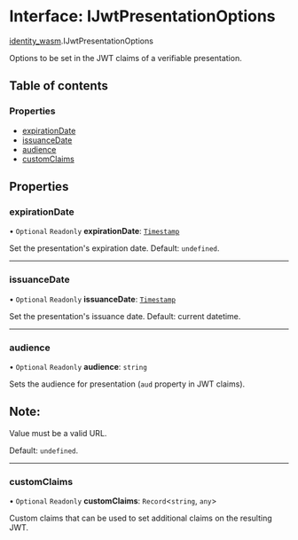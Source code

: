 # Interface: IJwtPresentationOptions

[identity\_wasm](../modules/identity_wasm.md).IJwtPresentationOptions

Options to be set in the JWT claims of a verifiable presentation.

## Table of contents

### Properties

- [expirationDate](identity_wasm.IJwtPresentationOptions.md#expirationdate)
- [issuanceDate](identity_wasm.IJwtPresentationOptions.md#issuancedate)
- [audience](identity_wasm.IJwtPresentationOptions.md#audience)
- [customClaims](identity_wasm.IJwtPresentationOptions.md#customclaims)

## Properties

### expirationDate

• `Optional` `Readonly` **expirationDate**: [`Timestamp`](../classes/identity_wasm.Timestamp.md)

Set the presentation's expiration date.
Default: `undefined`.

___

### issuanceDate

• `Optional` `Readonly` **issuanceDate**: [`Timestamp`](../classes/identity_wasm.Timestamp.md)

Set the presentation's issuance date.
Default: current datetime.

___

### audience

• `Optional` `Readonly` **audience**: `string`

Sets the audience for presentation (`aud` property in JWT claims).

## Note:
Value must be a valid URL.

Default: `undefined`.

___

### customClaims

• `Optional` `Readonly` **customClaims**: `Record`\<`string`, `any`\>

Custom claims that can be used to set additional claims on the resulting JWT.
